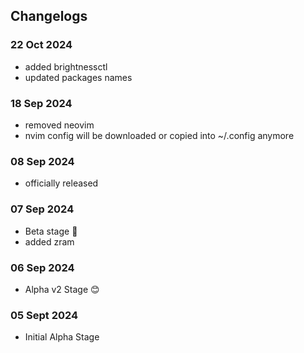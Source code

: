 ## Changelogs


### 22 Oct 2024
- added brightnessctl
- updated packages names

### 18 Sep 2024
- removed neovim
- nvim config will be downloaded or copied into ~/.config anymore

### 08 Sep 2024
- officially released

### 07 Sep 2024
- Beta stage 🫰
- added zram

### 06 Sep 2024
- Alpha v2 Stage 😊

### 05 Sept 2024
- Initial Alpha Stage